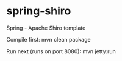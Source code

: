 # spring-shiro
Spring - Apache Shiro template

Compile first:
    mvn clean package

Run next (runs on port 8080):
    mvn jetty:run